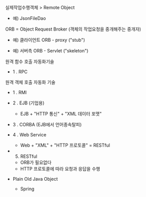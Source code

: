 실제작업수행객체 > Remote Object

- 예) JsonFileDao

ORB = Object Request Broker (객체의 작업요청을 중개해주는 중개자)  

- 예) 클라이언트 ORB -  proxy ("stub")

- 예) 서버측 ORB - Servlet ("skeleton")

원격 함수 호출 자동화기술

- 1 . RPC 

원격 객체 호출 자동화 기술

- 1 . RMI   
- 2 . EJB (기업용)
  - EJB + "HTTP 통신"  + "XML 데이터 포맷"

- 3 . CORBA (EJB에서 언어종속탈피)

- 4 . Web Service
  - Web + "XML" + "HTTP 프로토콜" = RESTful

- 5. RESTful 

  - ORB가 필요없다
  - HTTP 프로토콜에 따라 요청과 응답을 수행



- Plain Old Java Object

  - Spring

  





